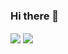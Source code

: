 ### Hi there 👋

<!--
**tellgreenpo/tellgreenpo** is a ✨ _special_ ✨ repository because its `README.md` (this file) appears on your GitHub profile.

Here are some ideas to get you started:

- 🔭 I’m currently working on ...
- 🌱 I’m currently learning ...
- 👯 I’m looking to collaborate on ...
- 🤔 I’m looking for help with ...
- 💬 Ask me about ...
- 📫 How to reach me: ...
- 😄 Pronouns: ...
- ⚡ Fun fact: ...
-->


<a>
  <img align="center" src="https://github-readme-stats.vercel.app/api?username=tellgreenpo&count_private=true&show_icons=true&theme=gruvbox&locale=cn" />
</a>
<a>
  <img align="center" src="https://github-readme-stats.vercel.app/api/top-langs/?username=tellgreenpo&hide=html&layout=compact&langs_count=6&card_width=50" />
</a>
